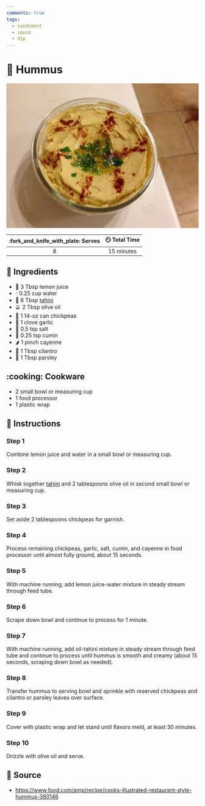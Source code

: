 ```yaml
---
comments: true
tags:
  - condiment
  - sauce
  - dip
---
```

# :falafel: Hummus

![Hummus](../assets/images/hummus.jpg)

| :fork_and_knife_with_plate: Serves | :timer_clock: Total Time |
|:----------------------------------:|:-----------------------: |
| 8 | 15 minutes |

## :salt: Ingredients

- :lemon: 3 Tbsp lemon juice
- :droplet: 0.25 cup water
- :seedling: 6 Tbsp [tahini][1]
- :olive: 2 Tbsp olive oil
- :falafel: 1 14-oz can chickpeas
- :garlic: 1 clove garlic
- :salt: 0.5 tsp salt
- :herb: 0.25 tsp cumin
- :hot_pepper: 1 pinch cayenne
- :herb: 1 Tbsp cilantro
- :herb: 1 Tbsp parsley

## :cooking: Cookware

- 2 small bowl or measuring cup
- 1 food processor
- 1 plastic wrap

## :pencil: Instructions

### Step 1

Combine lemon juice and water in a small bowl or measuring cup.

### Step 2

Whisk together [tahini][1] and 2 tablespoons olive oil in second small bowl or measuring cup.

### Step 3

Set aside 2 tablespoons chickpeas for garnish.

### Step 4

Process remaining chickpeas, garlic, salt, cumin, and cayenne in food processor until almost fully ground, about 15
seconds.

### Step 5

With machine running, add lemon juice-water mixture in steady stream through feed tube.

### Step 6

Scrape down bowl and continue to process for 1 minute.

### Step 7

With machine running, add oil-tahini mixture in steady stream through feed tube and continue to process until hummus is
smooth and creamy (about 15 seconds, scraping down bowl as needed).

### Step 8

Transfer hummus to serving bowl and sprinkle with reserved chickpeas and cilantro or parsley leaves over surface.

### Step 9

Cover with plastic wrap and let stand until flavors meld, at least 30 minutes.

### Step 10

Drizzle with olive oil and serve.

## :link: Source

- <https://www.food.com/amp/recipe/cooks-illustrated-restaurant-style-hummus-380146>

[1]: <./tahini.md>
